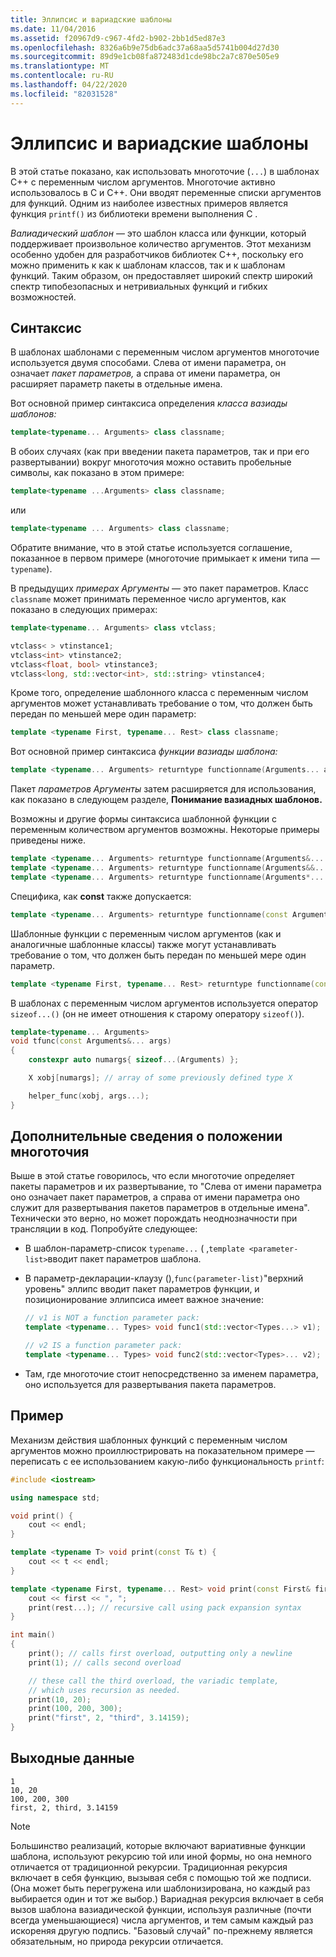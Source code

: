```yaml
---
title: Эллипсис и вариадские шаблоны
ms.date: 11/04/2016
ms.assetid: f20967d9-c967-4fd2-b902-2bb1d5ed87e3
ms.openlocfilehash: 8326a6b9e75db6adc37a68aa5d5741b004d27d30
ms.sourcegitcommit: 89d9e1cb08fa872483d1cde98bc2a7c870e505e9
ms.translationtype: MT
ms.contentlocale: ru-RU
ms.lasthandoff: 04/22/2020
ms.locfileid: "82031528"
---
```

# <a name="ellipsis-and-variadic-templates"></a>Эллипсис и вариадские шаблоны

В этой статье показано, как использовать многоточие (`...`) в шаблонах C++ с переменным числом аргументов. Многоточие активно использовалось в C и C++. Они вводят переменные списки аргументов для функций. Одним из наиболее известных примеров является функция `printf()` из библиотеки времени выполнения C .

*Валиадический шаблон* — это шаблон класса или функции, который поддерживает произвольное количество аргументов. Этот механизм особенно удобен для разработчиков библиотек C++, поскольку его можно применить к как к шаблонам классов, так и к шаблонам функций. Таким образом, он предоставляет широкий спектр широкий спектр типобезопасных и нетривиальных функций и гибких возможностей.

## <a name="syntax"></a>Синтаксис

В шаблонах шаблонами с переменным числом аргументов многоточие используется двумя способами. Слева от имени параметра, он означает *пакет параметров,* а справа от имени параметра, он расширяет параметр пакеты в отдельные имена.

Вот основной пример синтаксиса определения *класса вазиады шаблонов:*

```cpp
template<typename... Arguments> class classname;
```

В обоих случаях (как при введении пакета параметров, так и при его развертывании) вокруг многоточия можно оставить пробельные символы, как показано в этом примере:

```cpp
template<typename ...Arguments> class classname;
```

или

```cpp
template<typename ... Arguments> class classname;
```

Обратите внимание, что в этой статье используется соглашение, показанное в первом примере (многоточие примыкает к имени типа — `typename`).

В предыдущих *примерах Аргументы* — это пакет параметров. Класс `classname` может принимать переменное число аргументов, как показано в следующих примерах:

```cpp
template<typename... Arguments> class vtclass;

vtclass< > vtinstance1;
vtclass<int> vtinstance2;
vtclass<float, bool> vtinstance3;
vtclass<long, std::vector<int>, std::string> vtinstance4;
```

Кроме того, определение шаблонного класса с переменным числом аргументов может устанавливать требование о том, что должен быть передан по меньшей мере один параметр:

```cpp
template <typename First, typename... Rest> class classname;
```

Вот основной пример синтаксиса *функции вазиады шаблона:*

```cpp
template <typename... Arguments> returntype functionname(Arguments... args);
```

Пакет *параметров Аргументы* затем расширяется для использования, как показано в следующем разделе, **Понимание вазиадных шаблонов.**

Возможны и другие формы синтаксиса шаблонной функции с переменным количеством аргументов возможны. Некоторые примеры приведены ниже.

```cpp
template <typename... Arguments> returntype functionname(Arguments&... args);
template <typename... Arguments> returntype functionname(Arguments&&... args);
template <typename... Arguments> returntype functionname(Arguments*... args);
```

Специфика, как **const** также допускается:

```cpp
template <typename... Arguments> returntype functionname(const Arguments&... args);
```

Шаблонные функции с переменным числом аргументов (как и аналогичные шаблонные классы) также могут устанавливать требование о том, что должен быть передан по меньшей мере один параметр.

```cpp
template <typename First, typename... Rest> returntype functionname(const First& first, const Rest&... args);
```

В шаблонах с переменным числом аргументов используется оператор `sizeof...()` (он не имеет отношения к старому оператору `sizeof()`).

```cpp
template<typename... Arguments>
void tfunc(const Arguments&... args)
{
    constexpr auto numargs{ sizeof...(Arguments) };

    X xobj[numargs]; // array of some previously defined type X

    helper_func(xobj, args...);
}
```

## <a name="more-about-ellipsis-placement"></a>Дополнительные сведения о положении многоточия

Выше в этой статье говорилось, что если многоточие определяет пакеты параметров и их развертывание, то "Слева от имени параметра оно означает пакет параметров, а справа от имени параметра оно служит для развертывания пакетов параметров в отдельные имена". Технически это верно, но может порождать неоднозначности при трансляции в код. Попробуйте следующее:

- В шаблон-параметр-список `typename...` ( ,`template <parameter-list>`вводит пакет параметров шаблона.

- В параметр-декларации-клаузу (),`func(parameter-list)`"верхний уровень" эллипс вводит пакет параметров функции, и позиционирование эллипсиса имеет важное значение:

    ```cpp
    // v1 is NOT a function parameter pack:
    template <typename... Types> void func1(std::vector<Types...> v1);

    // v2 IS a function parameter pack:
    template <typename... Types> void func2(std::vector<Types>... v2);
    ```

- Там, где многоточие стоит непосредственно за именем параметра, оно используется для развертывания пакета параметров.

## <a name="example"></a>Пример

Механизм действия шаблонных функций с переменным числом аргументов можно проиллюстрировать на показательном примере — переписать с ее использованием какую-либо функциональность `printf`:

```cpp
#include <iostream>

using namespace std;

void print() {
    cout << endl;
}

template <typename T> void print(const T& t) {
    cout << t << endl;
}

template <typename First, typename... Rest> void print(const First& first, const Rest&... rest) {
    cout << first << ", ";
    print(rest...); // recursive call using pack expansion syntax
}

int main()
{
    print(); // calls first overload, outputting only a newline
    print(1); // calls second overload

    // these call the third overload, the variadic template,
    // which uses recursion as needed.
    print(10, 20);
    print(100, 200, 300);
    print("first", 2, "third", 3.14159);
}
```

## <a name="output"></a>Выходные данные

```Output
1
10, 20
100, 200, 300
first, 2, third, 3.14159
```

> [!NOTE]
> Большинство реализаций, которые включают вариативные функции шаблона, используют рекурсию той или иной формы, но она немного отличается от традиционной рекурсии.  Традиционная рекурсия включает в себя функцию, вызывая себя с помощью той же подписи. (Она может быть перегружена или шаблонизирована, но каждый раз выбирается один и тот же выбор.) Вариадная рекурсия включает в себя вызов шаблона вазиадической функции, используя различные (почти всегда уменьшающиеся) числа аргументов, и тем самым каждый раз искореняя другую подпись. "Базовый случай" по-прежнему является обязательным, но природа рекурсии отличается.
